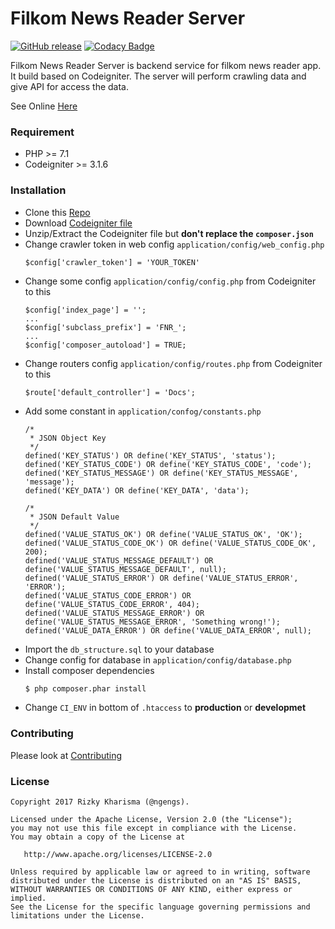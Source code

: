 # Filkom News Reader Server
[![GitHub release](https://img.shields.io/github/release/ngengs/filkom-news-reader_server.svg)](https://github.com/ngengs/filkom-news-reader_server/releases/latest)
[![Codacy Badge](https://api.codacy.com/project/badge/Grade/6f7b0069007c4586826f5a8e49d2805b)](https://www.codacy.com/app/ngengs/filkom-news-reader_server?utm_source=github.com&amp;utm_medium=referral&amp;utm_content=ngengs/filkom-news-reader_server&amp;utm_campaign=Badge_Grade)

Filkom News Reader Server is backend service for filkom news reader app. It build based on Codeigniter.
The server will perform crawling data and give API for access the data.

See Online [Here](http://filkom-news-reader.ngengs.com/)

### Requirement
- PHP >= 7.1
- Codeigniter >= 3.1.6

### Installation
- Clone this [Repo](https://github.com/ngengs/filkom-news-reader_server.git)
- Download [Codeigniter file](https://github.com/bcit-ci/CodeIgniter/archive/3.1.6.zip)
- Unzip/Extract the Codeigniter file but **don't replace the `composer.json`**
- Change crawler token in web config `application/config/web_config.php` 
  ```
  $config['crawler_token'] = 'YOUR_TOKEN'
  ```
- Change some config `application/config/config.php` from Codeigniter to this
  ```
  $config['index_page'] = '';
  ...
  $config['subclass_prefix'] = 'FNR_';
  ...
  $config['composer_autoload'] = TRUE;
  ```
- Change routers config `application/config/routes.php` from Codeigniter to this
  ```
  $route['default_controller'] = 'Docs';
  ```
- Add some constant in `application/confog/constants.php`
  ```
  /*
   * JSON Object Key
   */
  defined('KEY_STATUS') OR define('KEY_STATUS', 'status');
  defined('KEY_STATUS_CODE') OR define('KEY_STATUS_CODE', 'code');
  defined('KEY_STATUS_MESSAGE') OR define('KEY_STATUS_MESSAGE', 'message');
  defined('KEY_DATA') OR define('KEY_DATA', 'data');
  
  /*
   * JSON Default Value
   */
  defined('VALUE_STATUS_OK') OR define('VALUE_STATUS_OK', 'OK');
  defined('VALUE_STATUS_CODE_OK') OR define('VALUE_STATUS_CODE_OK', 200);
  defined('VALUE_STATUS_MESSAGE_DEFAULT') OR define('VALUE_STATUS_MESSAGE_DEFAULT', null);
  defined('VALUE_STATUS_ERROR') OR define('VALUE_STATUS_ERROR', 'ERROR');
  defined('VALUE_STATUS_CODE_ERROR') OR define('VALUE_STATUS_CODE_ERROR', 404);
  defined('VALUE_STATUS_MESSAGE_ERROR') OR define('VALUE_STATUS_MESSAGE_ERROR', 'Something wrong!');
  defined('VALUE_DATA_ERROR') OR define('VALUE_DATA_ERROR', null);
  ```
- Import the `db_structure.sql` to your database
- Change config for database in `application/config/database.php`
- Install composer dependencies 
  ```sh
  $ php composer.phar install
  ```
- Change `CI_ENV` in bottom of `.htaccess` to **production** or **developmet**

### Contributing
Please look at [Contributing](CONTRIBUTING.md)

### License

    Copyright 2017 Rizky Kharisma (@ngengs).

    Licensed under the Apache License, Version 2.0 (the "License");
    you may not use this file except in compliance with the License.
    You may obtain a copy of the License at

       http://www.apache.org/licenses/LICENSE-2.0

    Unless required by applicable law or agreed to in writing, software
    distributed under the License is distributed on an "AS IS" BASIS,
    WITHOUT WARRANTIES OR CONDITIONS OF ANY KIND, either express or implied.
    See the License for the specific language governing permissions and
    limitations under the License.
